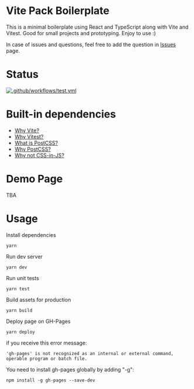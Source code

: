 # Vite Pack Boilerplate

This is a minimal boilerplate using React and TypeScript along with Vite and Vitest. Good for small projects and prototyping. Enjoy to use :)

In case of issues and questions, feel free to add the question in [Issues](https://github.com/witoldmetel/Vite-Pack-Boilerplate/issues) page.

# Status

[![.github/workflows/test.yml](https://github.com/witoldmetel/Vite-Pack-Boilerplate/actions/workflows/test.yml/badge.svg)](https://github.com/witoldmetel/Vite-Pack-Boilerplate/actions/workflows/test.yml)

# Built-in dependencies

- [Why Vite?](https://www.youtube.com/watch?v=DkGV5F4XnfQ)
- [Why Vitest?](https://www.youtube.com/watch?)
- [What is PostCSS?](https://www.freecodecamp.org/news/what-is-postcss/)
- [Why PostCSS?](https://www.youtube.com/watch?v=SP8mSVSAh6s)
- [Why not CSS-in-JS?](https://dev.to/srmagura/why-were-breaking-up-wiht-css-in-js-4g9b)

# Demo Page

TBA

# Usage

Install dependencies

```
yarn
```

Run dev server

```
yarn dev
```

Run unit tests

```
yarn test
```

Build assets for production

```
yarn build
```

Deploy page on GH-Pages

```
yarn deploy
```

if you receive this error message:

```
'gh-pages' is not recognized as an internal or external command,
operable program or batch file.
```

You need to install gh-pages globally by adding "-g":

```
npm install -g gh-pages --save-dev
```
